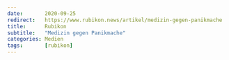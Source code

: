 ```yaml
---
date:       2020-09-25
redirect:   https://www.rubikon.news/artikel/medizin-gegen-panikmache
title:      Rubikon
subtitle:   "Medizin gegen Panikmache"
categories: Medien
tags:       [rubikon]
---
```

